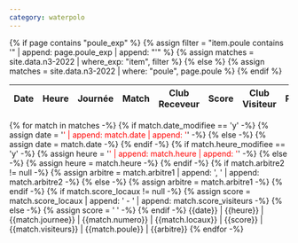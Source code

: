 ```yaml
---
category: waterpolo
---
```

{% if page contains "poule_exp" %}
{%   assign filter = "item.poule contains '" | append: page.poule_exp | append: "'" %}
{%   assign matches = site.data.n3-2022 | where_exp: "item", filter %}
{% else %}
{%   assign matches = site.data.n3-2022 | where: "poule", page.poule %}
{% endif %}

Date | Heure | Journée | Match | Club Receveur | Score | Club Visiteur | Poule | Arbitres
---|---|---|---|---|---|---|---|---
{% for match in matches -%}
{% if match.date_modifiee == 'y' -%}
  {% assign date = '<span style="color:red">' | append: match.date | append: '</span>' -%}
{% else -%}
{%   assign date = match.date -%}
{% endif -%}
{% if match.heure_modifiee == 'y' -%}
{%   assign heure = '<span style="color:red">' | append: match.heure | append: '</span>' -%}
{% else -%}
{%   assign heure = match.heure -%}
{% endif -%}
{% if match.arbitre2 != null -%}
{%   assign arbitre = match.arbitre1 | append: ', ' | append: match.arbitre2 -%}
{% else -%}
{%   assign arbitre = match.arbitre1 -%}
{% endif -%}
{% if match.score_locaux != null -%}
{%   assign score = match.score_locaux | append: '&nbsp;-&nbsp;' | append: match.score_visiteurs -%}
{% else -%}
{%   assign score = ' ' -%}
{% endif -%}
{{date}} | {{heure}} | {{match.journee}} | {{match.numero}} | {{match.locaux}} | {{score}} | {{match.visiteurs}} | {{match.poule}} | {{arbitre}}
{% endfor -%}
